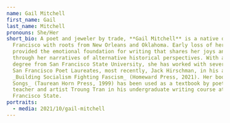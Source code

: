 ```yaml
---
name: Gail Mitchell
first_name: Gail
last_name: Mitchell
pronouns: She/Her
short_bio: A poet and jeweler by trade, **Gail Mitchell** is a native of San
  Francisco with roots from New Orleans and Oklahoma. Early loss of her mother
  provided the emotional foundation for writing that shares her joys and grief,
  through her narratives of alternative historical perspectives. With a Masters
  degree from San Francisco State University, she has worked with several former
  San Francisco Poet Laureates, most recently, Jack Hirschman, in his anthology,
  _Building Socialism Fighting Fascism_ (Homeward Press, 2021). Her book _Bone
  Songs_ (Taurean Horn Press, 1999) has been used as a textbook by poet, author,
  teacher and artist Troung Tran in his undergraduate writing course at San
  Francisco State.
portraits:
  - media: 2021/10/gail-mitchell
---
```

